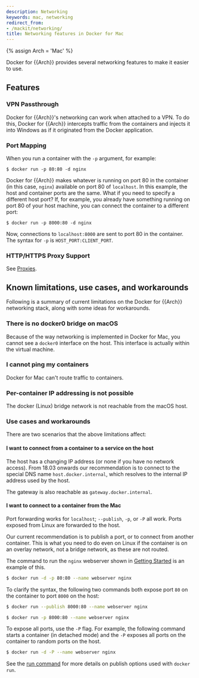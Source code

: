 ```yaml
---
description: Networking
keywords: mac, networking
redirect_from:
- /mackit/networking/
title: Networking features in Docker for Mac
---
```

{% assign Arch = 'Mac' %}

Docker for {{Arch}} provides several networking features to make it
easier to use.

## Features

### VPN Passthrough

Docker for {{Arch}}'s networking can work when attached to a VPN. To do this,
Docker for {{Arch}} intercepts traffic from the containers and injects it into
Windows as if it originated from the Docker application.

### Port Mapping

When you run a container with the `-p` argument, for example:

```
$ docker run -p 80:80 -d nginx
```

Docker for {{Arch}} makes whatever is running on port 80 in the container (in
this case, `nginx`) available on port 80 of `localhost`. In this example, the
host and container ports are the same. What if you need to specify a different
host port? If, for example, you already have something running on port 80 of
your host machine, you can connect the container to a different port:

```
$ docker run -p 8000:80 -d nginx
```

Now, connections to `localhost:8000` are sent to port 80 in the container. The
syntax for `-p` is `HOST_PORT:CLIENT_PORT`.

### HTTP/HTTPS Proxy Support

See [Proxies](index.md:Proxies).

## Known limitations, use cases, and workarounds

Following is a summary of current limitations on the Docker for {{Arch}}
networking stack, along with some ideas for workarounds.

### There is no docker0 bridge on macOS

Because of the way networking is implemented in Docker for Mac, you cannot see a
`docker0` interface on the host. This interface is actually within the virtual
machine.

### I cannot ping my containers

Docker for Mac can't route traffic to containers.

### Per-container IP addressing is not possible

The docker (Linux) bridge network is not reachable from the macOS host.

### Use cases and workarounds

There are two scenarios that the above limitations affect:

#### I want to connect from a container to a service on the host

The host has a changing IP address (or none if you have no network access). From
18.03 onwards our recommendation is to connect to the special DNS name
`host.docker.internal`, which resolves to the internal IP address used by the
host.

The gateway is also reachable as `gateway.docker.internal`.

#### I want to connect to a container from the Mac

Port forwarding works for `localhost`; `--publish`, `-p`, or `-P` all work.
Ports exposed from Linux are forwarded to the host.

Our current recommendation is to publish a port, or to connect from another
container. This is what you need to do even on Linux if the container is on an
overlay network, not a bridge network, as these are not routed.

The command to run the `nginx` webserver shown in [Getting
Started](/docker-for-mac/index.md#explore-the-application-and-run-examples) is
an example of this.

```bash
$ docker run -d -p 80:80 --name webserver nginx
```

To clarify the syntax, the following two commands both expose port `80` on the
container to port `8000` on the host:

```bash
$ docker run --publish 8000:80 --name webserver nginx

$ docker run -p 8000:80 --name webserver nginx
```

To expose all ports, use the `-P` flag. For example, the following command
starts a container (in detached mode) and the `-P` exposes all ports on the
container to random ports on the host.

```bash
$ docker run -d -P --name webserver nginx
```

See the [run command](/engine/reference/commandline/run.md) for more details on
publish options used with `docker run`.
